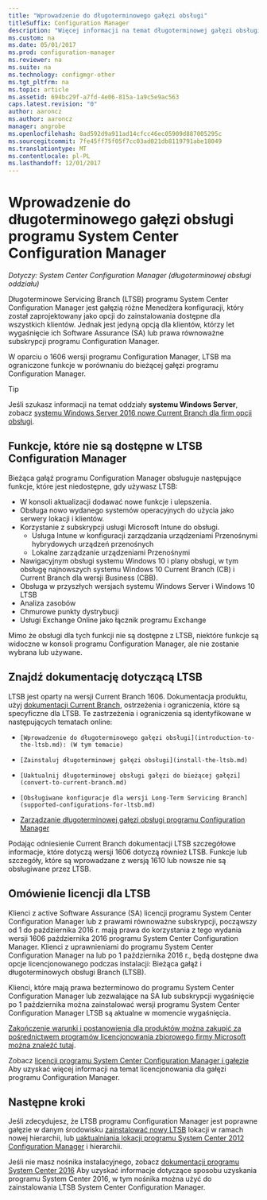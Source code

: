 ```yaml
---
title: "Wprowadzenie do długoterminowego gałęzi obsługi"
titleSuffix: Configuration Manager
description: "Więcej informacji na temat długoterminowej gałęzi obsługi programu System Center Configuration Manager."
ms.custom: na
ms.date: 05/01/2017
ms.prod: configuration-manager
ms.reviewer: na
ms.suite: na
ms.technology: configmgr-other
ms.tgt_pltfrm: na
ms.topic: article
ms.assetid: 694bc29f-a7fd-4e06-815a-1a9c5e9ac563
caps.latest.revision: "0"
author: aaroncz
ms.author: aaroncz
manager: angrobe
ms.openlocfilehash: 8ad592d9a911ad14cfcc46ec05909d887005295c
ms.sourcegitcommit: 7fe45ff75f05f7cc03ad021db8119791abe18049
ms.translationtype: MT
ms.contentlocale: pl-PL
ms.lasthandoff: 12/01/2017
---
```

# <a name="introduction-to-the-long-term-servicing-branch-of-system-center-configuration-manager"></a>Wprowadzenie do długoterminowego gałęzi obsługi programu System Center Configuration Manager

*Dotyczy: System Center Configuration Manager (długoterminowej obsługi oddziału)*

Długoterminowe Servicing Branch (LTSB) programu System Center Configuration Manager jest gałęzią różne Menedżera konfiguracji, który został zaprojektowany jako opcji do zainstalowania dostępne dla wszystkich klientów. Jednak jest jedyną opcją dla klientów, którzy let wygaśnięcie ich Software Assurance (SA) lub prawa równoważne subskrypcji programu Configuration Manager.


W oparciu o 1606 wersji programu Configuration Manager, LTSB ma ograniczone funkcje w porównaniu do bieżącej gałęzi programu Configuration Manager.

 > [!TIP]   
 > Jeśli szukasz informacji na temat oddziały **systemu Windows Server**, zobacz [systemu Windows Server 2016 nowe Current Branch dla firm opcji obsługi]( https://blogs.technet.microsoft.com/windowsserver/2016/07/12/windows-server-2016-new-current-branch-for-business-servicing-option/).

## <a name="features-that-are-not-available-in-the-ltsb-of-configuration-manager"></a>Funkcje, które nie są dostępne w LTSB Configuration Manager
Bieżąca gałąź programu Configuration Manager obsługuje następujące funkcje, które jest niedostępne, gdy używasz LTSB:

-   W konsoli aktualizacji dodawać nowe funkcje i ulepszenia.
-   Obsługa nowo wydanego systemów operacyjnych do użycia jako serwery lokacji i klientów.
-   Korzystanie z subskrypcji usługi Microsoft Intune do obsługi.
    -   Usługa Intune w konfiguracji zarządzania urządzeniami Przenośnymi hybrydowych urządzeń przenośnych
    -   Lokalne zarządzanie urządzeniami Przenośnymi
-   Nawigacyjnym obsługi systemu Windows 10 i plany obsługi, w tym obsługę najnowszych systemu Windows 10 Current Branch (CB) i Current Branch dla wersji Business (CBB).  
-   Obsługa w przyszłych wersjach systemu Windows Server i Windows 10 LTSB
-   Analiza zasobów
-   Chmurowe punkty dystrybucji
-   Usługi Exchange Online jako łącznik programu Exchange    

Mimo że obsługi dla tych funkcji nie są dostępne z LTSB, niektóre funkcje są widoczne w konsoli programu Configuration Manager, ale nie zostanie wybrana lub używane.


## <a name="find-documentation-for-the-ltsb"></a>Znajdź dokumentację dotyczącą LTSB
LTSB jest oparty na wersji Current Branch 1606. Dokumentacja produktu, użyj [dokumentacji Current Branch](https://docs.microsoft.com/sccm/), ostrzeżenia i ograniczenia, które są specyficzne dla LTSB. Te zastrzeżenia i ograniczenia są identyfikowane w następujących tematach online:

-     [Wprowadzenie do długoterminowego gałęzi obsługi](introduction-to-the-ltsb.md): (W tym temacie)
-     [Zainstaluj długoterminowej gałęzi obsługi](install-the-ltsb.md)
-     [Uaktualnij długoterminowej obsługi gałęzi do bieżącej gałęzi](convert-to-current-branch.md)
-     [Obsługiwane konfiguracje dla wersji Long-Term Servicing Branch](supported-configurations-for-ltsb.md)
-   [Zarządzanie długoterminowej gałęzi obsługi programu Configuration Manager](manage-the-ltsb.md)

Podając odniesienie Current Branch dokumentacji LTSB szczegółowe informacje, które dotyczą wersji 1606 dotyczą również LTSB. Funkcje lub szczegóły, które są wprowadzane z wersją 1610 lub nowsze nie są obsługiwane przez LTSB.


## <a name="licensing-overview-for-the-ltsb"></a>Omówienie licencji dla LTSB   
Klienci z active Software Assurance (SA) licencji programu System Center Configuration Manager lub z prawami równoważne subskrypcji, począwszy od 1 do października 2016 r. mają prawa do korzystania z tego wydania wersji 1606 października 2016 programu System Center Configuration Manager. Klienci z uprawnieniami do programu System Center Configuration Manager na lub po 1 października 2016 r., będą dostępne dwa opcje licencjonowanego podczas instalacji: Bieżąca gałąź i długoterminowych obsługi Branch (LTSB).

Klienci, które mają prawa bezterminowo do programu System Center Configuration Manager lub zezwalające na SA lub subskrypcji wygaśnięcie po 1 października można zainstalować wersji programu System Center Configuration Manager LTSB są aktualne w momencie wygaśnięcia.

[Zakończenie warunki i postanowienia dla produktów można zakupić za pośrednictwem programów licencjonowania zbiorowego firmy Microsoft można znaleźć tutaj](http://go.microsoft.com/fwlink/?LinkId=800052).

Zobacz [licencji programu System Center Configuration Manager i gałęzie](learn-more-editions.md) Aby uzyskać więcej informacji na temat licencjonowania dla gałęzi programu Configuration Manager.

## <a name="next-steps"></a>Następne kroki

Jeśli zdecydujesz, że LTSB programu Configuration Manager jest poprawne gałęzie w danym środowisku [zainstalować nowy LTSB](/sccm/core/understand/install-the-ltsb#install-a-new-site) lokacji w ramach nowej hierarchii, lub [uaktualniania lokacji programu System Center 2012 Configuration Manager](/sccm/core/understand/install-the-ltsb#upgrade-from-system-center-2012-configuration-manager) i hierarchii.

Jeśli nie masz nośnika instalacyjnego, zobacz [dokumentacji programu System Center 2016](https://technet.microsoft.com/system-center-docs/system-center) Aby uzyskać informacje dotyczące sposobu uzyskania programu System Center 2016, w tym nośnika można użyć do zainstalowania LTSB System Center Configuration Manager.  
